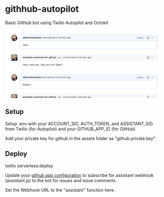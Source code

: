 # githhub-autopilot

Basic GitHub bot using Twilio Autopilot and Octokit

![Screenshot](/Screenshot.png)

## Setup

Setup .env with your ACCOUNT_SID, AUTH_TOKEN, and ASSISTANT_SID from Twilio (for Autopilot) and your GITHUB_APP_ID (for GitHub)

Add your private key for github in the assets folder as "github.private.key".

## Deploy

twilio serverless:deploy

Update your [github app configuration](https://github.com/settings/apps/) to subscribe for assistant webhook (assistant.js) to the bot for issues and issue comments.

Set the Webhook URL to the "assistant" function here.
